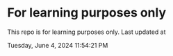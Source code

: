 # For learning purposes only
This repo is for learning purposes only.
Last updated at

Tuesday, June 4, 2024 11:54:21 PM

